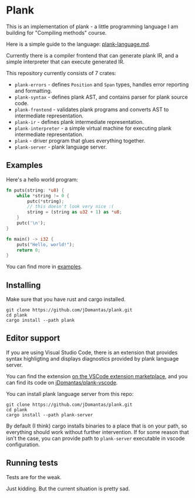# Plank

This is an implementation of plank - a little programming language I am building for "Compiling methods" course.

Here is a simple guide to the language: [plank-language.md](./plank-language.md).

Currently there is a compiler frontend that can generate plank IR, and a simple interpreter that can execute generated IR.

This repository currently consists of 7 crates:

* `plank-errors` - defines `Position` and `Span` types, handles error reporting and formatting.
* `plank-syntax` - defines plank AST, and contains parser for plank source code.
* `plank-frontend` - validates plank programs and converts AST to intermediate representation.
* `plank-ir` - defines plank intermediate representation.
* `plank-interpreter` - a simple virtual machine for executing plank intermediate representation.
* `plank` - driver program that glues everything together.
* `plank-server` - plank language server.

## Examples

Here's a hello world program:

```rust
fn puts(string: *u8) {
    while *string != 0 {
        putc(*string);
        // this doesn't look very nice :(
        string = (string as u32 + 1) as *u8;
    }
    putc('\n');
}

fn main() -> i32 {
    puts("Hello, world!");
    return 0;
}
```

You can find more in [examples](./examples).

## Installing

Make sure that you have rust and cargo installed.

```
git clone https://github.com/jDomantas/plank.git
cd plank
cargo install --path plank
```

## Editor support

If you are using Visual Studio Code, there is an extension that provides syntax highligting and displays diagnostics provided by plank language server.

You can find the extension [on the VSCode extension marketplace](https://marketplace.visualstudio.com/items?itemName=jDomantas.plank), and you can find its code on [jDomantas/plank-vscode](https://github.com/jDomantas/plank-vscode).

You can install plank language server from this repo:

```
git clone https://github.com/jDomantas/plank.git
cd plank
cargo install --path plank-server
```

By default (I think) cargo installs binaries to a place that is on your path, so everything should work without further intervention. If for some reason that isn't the case, you can provide path to `plank-server` executable in vscode configuration.

## Running tests

Tests are for the weak.

Just kidding. But the current situation is pretty sad.
